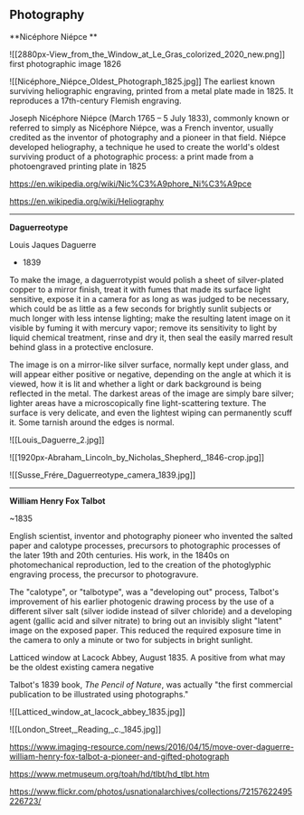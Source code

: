 ## Photography

**Nicéphore Niépce **

![[2880px-View_from_the_Window_at_Le_Gras_colorized_2020_new.png]]
first photographic image 1826

![[Nicéphore_Niépce_Oldest_Photograph_1825.jpg]]
The earliest known surviving heliographic engraving, printed from a metal plate made in 1825. It reproduces a 17th-century Flemish engraving.

Joseph Nicéphore Niépce (March 1765 – 5 July 1833), commonly known or referred to simply as Nicéphore Niépce, was a French inventor, usually credited as the inventor of photography and a pioneer in that field. Niépce developed heliography, a technique he used to create the world's oldest surviving product of a photographic process: a print made from a photoengraved printing plate in 1825

https://en.wikipedia.org/wiki/Nic%C3%A9phore_Ni%C3%A9pce

https://en.wikipedia.org/wiki/Heliography

<hr>

**Daguerreotype**

Louis Jaques Daguerre

- 1839

To make the image, a daguerrotypist would polish a sheet of silver-plated copper to a mirror finish, treat it with fumes that made its surface light sensitive, expose it in a camera for as long as was judged to be necessary, which could be as little as a few seconds for brightly sunlit subjects or much longer with less intense lighting; make the resulting latent image on it visible by fuming it with mercury vapor; remove its sensitivity to light by liquid chemical treatment, rinse and dry it, then seal the easily marred result behind glass in a protective enclosure.

The image is on a mirror-like silver surface, normally kept under glass, and will appear either positive or negative, depending on the angle at which it is viewed, how it is lit and whether a light or dark background is being reflected in the metal. The darkest areas of the image are simply bare silver; lighter areas have a microscopically fine light-scattering texture. The surface is very delicate, and even the lightest wiping can permanently scuff it. Some tarnish around the edges is normal.

![[Louis_Daguerre_2.jpg]]

![[1920px-Abraham_Lincoln_by_Nicholas_Shepherd,_1846-crop.jpg]]

![[Susse_Frére_Daguerreotype_camera_1839.jpg]]

<hr>

**William Henry Fox Talbot**

~1835

English scientist, inventor and photography pioneer who invented the salted paper and calotype processes, precursors to photographic processes of the later 19th and 20th centuries. His work, in the 1840s on photomechanical reproduction, led to the creation of the photoglyphic engraving process, the precursor to photogravure.

The "calotype", or "talbotype", was a "developing out" process, Talbot's improvement of his earlier photogenic drawing process by the use of a different silver salt (silver iodide instead of silver chloride) and a developing agent (gallic acid and silver nitrate) to bring out an invisibly slight "latent" image on the exposed paper. This reduced the required exposure time in the camera to only a minute or two for subjects in bright sunlight. 

Latticed window at Lacock Abbey, August 1835. A positive from what may be the oldest existing camera negative

Talbot's 1839 book, _The Pencil of Nature_, was actually "the first commercial publication to be illustrated using photographs."

![[Latticed_window_at_lacock_abbey_1835.jpg]]

![[London_Street,_Reading,_c._1845.jpg]]

https://www.imaging-resource.com/news/2016/04/15/move-over-daguerre-william-henry-fox-talbot-a-pioneer-and-gifted-photograph

https://www.metmuseum.org/toah/hd/tlbt/hd_tlbt.htm

https://www.flickr.com/photos/usnationalarchives/collections/72157622495226723/
